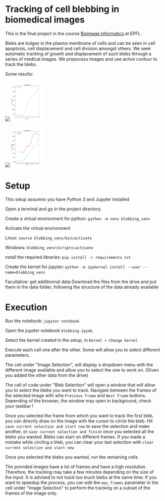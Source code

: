 # Tracking of cell blebbing in biomedical images
This is the final project in the course [Bioimage Informatics](https://edu.epfl.ch/coursebook/en/bioimage-informatics-BIO-410) at EPFL. 

Blebs are bulges in the plasma membrane of cells and can be seen in cell apoptosis, cell displacement and cell division amongst others. We seek automatic tracking of growth and displacement of such blebs through a series of medical images. We prepocess images and use active contour to track the blebs.

Some results:
<p float="left">
  <img src="media/blebs.gif" width="100" />
  <img src="media/bleb_area.pdf" width="100" /> 
</p>
<p float="left">
  <img src="media/bleb_2s.gif" width="100" />
  <img src="media/bleb_area_2.pdf" width="100" /> 
</p>

# Setup
This setup assumes you have Python 3 and Jupyter installed

Open a terminal and go in the project directory.

Create a virtual environment for python:
`python -m venv blebbing_venv`

Activate the virtual environment

Linux:
`source blebbing_venv/bin/activate`

Windows:
`blebbing_venv\Scripts\activate`

nstall the required libraries:
`pip install -r requirements.txt`

Create the kernel for jupyter:
`python -m ipykernel install --user --name=blebbing_venv`


Facultative: get additionnal data
Download the files from the drive and put them in the data folder,
following the structure of the data already available

# Execution

Run the notebook:
`jupyter notebook`

Open the juypter notebook `blebbing.ipynb`.

Select the kernel created in the setup, in `Kernel > Change kernel`

Execute each cell one after the other. Some will allow you to select 
different parameters.

The cell under "Image Selection", will display a dropdown menu
 with the different image available and allow you to select the
 one to work on. (Given you added the other data from the drive)

The cell of code under "Bleb Selection" will open a window that will allow 
you to select the blebs you want to track. Navigate between the frames of
the selected image with whe `Previous Frame` and `Next Frame` buttons.
Depending of the browser, the window may open in background, check your taskbar !

Once you selected the frame from which you want to track the first bleb,
you can directly draw on the image with the cursor to circle the bleb.
Hit `save current selection and start new` to save the selection and 
make another, or `save current selection and finish` once you selected
all the blebs you wanted. Blebs can start on different frames.
If you made a mistake while circling a bleb, you can clear your last
selection with `clear current selection and start new`

Once you selected the blebs you wanted, run the remaining cells.

The provided images have a lot of frames and have a high resolution. Therefore,
the tracking may take a few minutes depending on the size of the input. It is
advised to not track too much blebs at the same time.
If you want to speedup the process, you can edit the `max_frames` parameter
in the cell under "Image Selection" to perform the tracking on a subset of the
frames of the image only.
